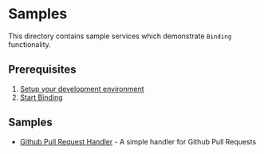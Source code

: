 # Samples

This directory contains sample services which demonstrate `Binding`
functionality.

## Prerequisites

1. [Setup your development environment](../DEVELOPMENT.md#getting-started)
2. [Start Binding](../README.md#start-binding)

## Samples

* [Github Pull Request Handler](./github) - A simple handler for Github Pull Requests
